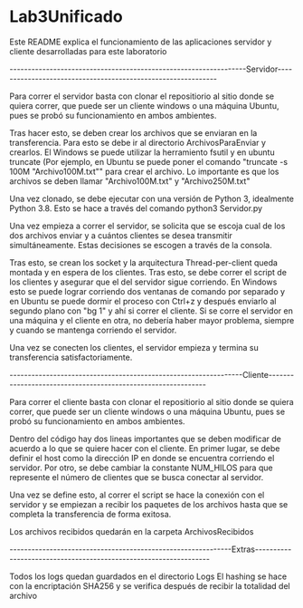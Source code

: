 # Lab3Unificado

Este README explica el funcionamiento de las aplicaciones servidor y cliente desarrolladas para este laboratorio

-----------------------------------------------------------------Servidor-------------------------------------------------------------


Para correr el servidor basta con clonar el repositiorio al sitio donde se quiera correr, que puede ser un cliente windows o una máquina Ubuntu, pues se probó su
funcionamiento en ambos ambientes.

Tras hacer esto, se deben crear los archivos que se enviaran en la transferencia. Para esto se debe ir al directorio ArchivosParaEnviar y crearlos. El Windows se
puede utilizar la herramiento fsutil y en ubuntu truncate (Por ejemplo, en Ubuntu se puede poner el comando "truncate -s 100M "Archivo100M.txt"" para crear el archivo.
Lo importante es que los archivos se deben llamar "Archivo100M.txt" y "Archivo250M.txt"

Una vez clonado, se debe ejecutar con una versión de Python 3, idealmente Python 3.8. Esto se hace a través del comando python3 Servidor.py

Una vez empieza a correr el servidor, se solicita que se escoja cual de los dos archivos enviar y a cuántos clientes se desea transmitir simultáneamente. Estas
decisiones se escogen a través de la consola.

Tras esto, se crean los socket y la arquitectura Thread-per-client queda montada y en espera de los clientes. Tras esto, se debe correr el script de los clientes y
asegurar que el del servidor sigue corriendo. En Windows esto se puede lograr corriendo dos ventanas de comando por separado y en Ubuntu se puede dormir el proceso
con Ctrl+z y después enviarlo al segundo plano con "bg 1" y ahí si correr el cliente. Si se corre el servidor en una máquina y el cliente en otra, no debería haber 
mayor problema, siempre y cuando se mantenga corriendo el servidor.

Una vez se conecten los clientes, el servidor empieza y termina su transferencia satisfactoriamente.

----------------------------------------------------------------Cliente-------------------------------------------------------------

Para correr el cliente basta con clonar el repositiorio al sitio donde se quiera correr, que puede ser un cliente windows o una máquina Ubuntu, pues se probó su
funcionamiento en ambos ambientes.

Dentro del código hay dos lineas importantes que se deben modificar de acuerdo a lo que se quiere hacer con el cliente. En primer lugar, se debe definir el host como
la dirección IP en donde se encuentra corriendo el servidor. Por otro, se debe cambiar la constante NUM_HILOS para que represente el número de clientes que se busca
conectar al servidor.

Una vez se define esto, al correr el script se hace la conexión con el servidor y se empiezan a recibir los paquetes de los archivos hasta que se completa la 
transferencia de forma exitosa. 

Los archivos recibidos quedarán en la carpeta ArchivosRecibidos


-------------------------------------------------------------Extras-----------------------------------------------------------------

Todos los logs quedan guardados en el directorio Logs
El hashing se hace con la encriptación SHA256 y se verifica después de recibir la totalidad del archivo
